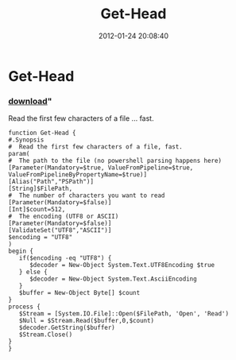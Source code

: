 ﻿---
pid:            3184
parent:         0
children:       
poster:         Joel Bennett
title:          Get-Head
date:           2012-01-24 20:08:40
format:         posh
---

# Get-Head

### [download](3184.ps1)"

Read the first few characters of a file ... fast.

```posh
function Get-Head {
#.Synopsis
#  Read the first few characters of a file, fast.
param(
#  The path to the file (no powershell parsing happens here)
[Parameter(Mandatory=$true, ValueFromPipeline=$true, ValueFromPipelineByPropertyName=$true)]
[Alias("Path","PSPath")]
[String]$FilePath, 
#  The number of characters you want to read
[Parameter(Mandatory=$false)]
[Int]$count=512, 
#  The encoding (UTF8 or ASCII)
[Parameter(Mandatory=$false)]
[ValidateSet("UTF8","ASCII")]
$encoding = "UTF8"
)
begin {
   if($encoding -eq "UTF8") {
      $decoder = New-Object System.Text.UTF8Encoding $true
   } else {
      $decoder = New-Object System.Text.AsciiEncoding
   }
   $buffer = New-Object Byte[] $count
}
process {
   $Stream = [System.IO.File]::Open($FilePath, 'Open', 'Read')
   $Null = $Stream.Read($buffer,0,$count)
   $decoder.GetString($buffer)
   $Stream.Close()
}
}

```
